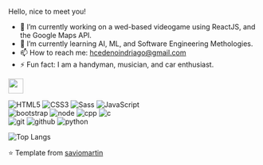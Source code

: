 Hello, nice to meet you!

- 🔭 I’m currently working on a wed-based videogame using ReactJS, and the Google Maps API.
- 🌱 I’m currently learning AI, ML, and Software Engineering Methologies.
- 📫 How to reach me: hcedenoindriago@gmail.com
- ⚡ Fun fact: I am a handyman, musician, and car enthusiast.

<a href="https://hcedenoindri.github.io/hcedenoindri/"><img height="30px" src="https://img.shields.io/badge/My%20Portfolio:%20hcedenoindri-8E2DE2?style=for-the-badge&logo=google%20chrome&logoColor=white"/></a>

![HTML5](https://img.shields.io/badge/html%205-grey?style=for-the-badge&logo=html5&logoColor=white&labelColor=8E2DE2)
![CSS3](https://img.shields.io/badge/css%203-grey?style=for-the-badge&logo=css3&logoColor=white&labelColor=8E2DE2)
![Sass](https://img.shields.io/badge/sass-grey?style=for-the-badge&logo=sass&logoColor=white&labelColor=8E2DE2)
![JavaScript](https://img.shields.io/badge/-JavaScript-grey?style=for-the-badge&logo=javascript&logoColor=white&labelColor=8E2DE2)
<br>
![bootstrap](https://img.shields.io/badge/-bootstrap-grey?style=for-the-badge&logo=bootstrap&logoColor=white&labelColor=8E2DE2)
![node](https://img.shields.io/badge/-node-grey?style=for-the-badge&logo=node.js&logoColor=white&labelColor=8E2DE2)
![cpp](https://img.shields.io/badge/-c++-grey?style=for-the-badge&logo=c%2B%2B&logoColor=white&labelColor=8E2DE2)
![c](https://img.shields.io/badge/-c-grey?style=for-the-badge&logo=c&logoColor=white&labelColor=8E2DE2)
<br>
![git](https://img.shields.io/badge/-git-grey?style=for-the-badge&logo=git&logoColor=white&labelColor=8E2DE2)
![github](https://img.shields.io/badge/-github-grey?style=for-the-badge&logo=github&logoColor=white&labelColor=8E2DE2)
![python](https://img.shields.io/badge/-python-grey?style=for-the-badge&logo=python&logoColor=white&labelColor=8E2DE2)

![Top Langs](https://github-readme-stats.vercel.app/api/top-langs/?username=hcedenoindri&theme=radical&title_color=8E2DE2&text_color=fff)

⭐️ Template from [saviomartin](https://github.com/saviomartin)
